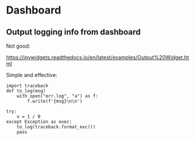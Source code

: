 # Dashboard

## Output logging info from dashboard
Not good:

https://ipywidgets.readthedocs.io/en/latest/examples/Output%20Widget.html

Simple and effective:
```
import traceback
def to_log(msg)
    with open("err.log", "a") as f:
        f.write(f'{msg}\n\n')

try:
    x = 1 / 0
except Exception as exec:
    to_log(traceback.format_exc())
    pass
```
